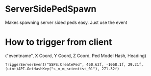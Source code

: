 # ServerSidePedSpawn
Makes spawning server sided peds easy. Just use the event

# How to trigger from client

("eventname", X Coord, Y Coord, Z Coord, Ped Model Hash, Heading)

```TriggerServerEvent("SSPS:CreatePed", 460.62f, -1068.1f, 29.21f, (uint)API.GetHashKey("s_m_m_scientist_01"), 271.32f)```
